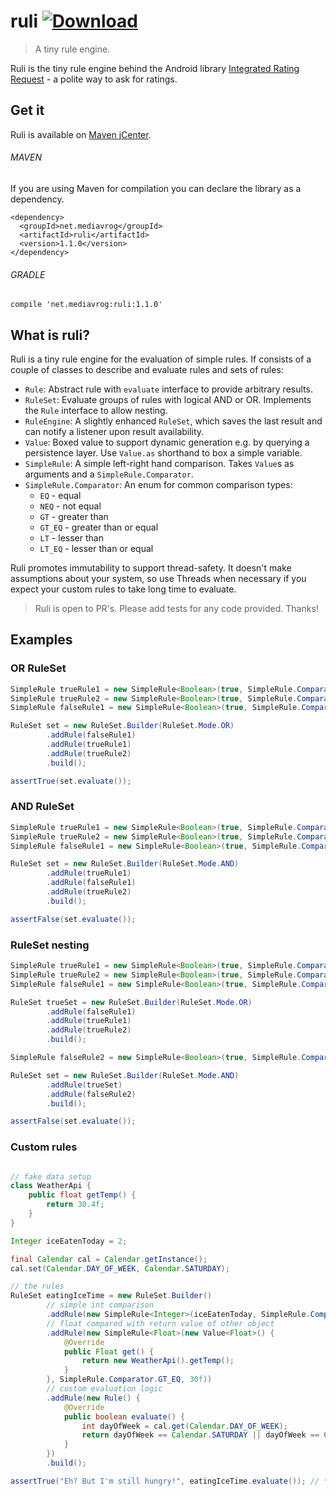 # ruli [ ![Download](https://api.bintray.com/packages/mediavrog/maven/ruli/images/download.svg) ](https://bintray.com/mediavrog/maven/ruli/_latestVersion)

> A tiny rule engine. 

Ruli is the tiny rule engine behind the Android library
 [Integrated Rating Request](https://github.com/mediavrog/integrated-rating-request) - a polite way to ask for ratings.

## Get it

Ruli is available on [Maven jCenter](https://bintray.com/bintray/jcenter?filterByPkgName=ruli).

###### MAVEN
If you are using Maven for compilation you can declare the library as a dependency.
```
<dependency>
  <groupId>net.mediavrog</groupId>
  <artifactId>ruli</artifactId>
  <version>1.1.0</version>
</dependency>
```

###### GRADLE
```
compile 'net.mediavrog:ruli:1.1.0'
```

## What is ruli?

Ruli is a tiny rule engine for the evaluation of simple rules. If consists of a couple of classes to describe
 and evaluate rules and sets of rules:

- `Rule`: Abstract rule with `evaluate` interface to provide arbitrary results.
- `RuleSet`: Evaluate groups of rules with logical AND or OR. Implements the `Rule` interface to allow nesting.
- `RuleEngine`: A slightly enhanced `RuleSet`, which saves the last result and can notify a listener upon result availability.
- `Value`: Boxed value to support dynamic generation e.g. by querying a persistence layer.
 Use `Value.as` shorthand to box a simple variable.
- `SimpleRule`: A simple left-right hand comparison. Takes `Value`s as arguments and a `SimpleRule.Comparator`.
- `SimpleRule.Comparator`: An enum for common comparison types: 
  - `EQ` - equal
  - `NEQ` - not equal
  - `GT` - greater than
  - `GT_EQ` - greater than or equal
  - `LT` - lesser than
  - `LT_EQ` - lesser than or equal
  
Ruli promotes immutability to support thread-safety. It doesn't make assumptions about your system, so use Threads
when necessary if you expect your custom rules to take long time to evaluate.

> Ruli is open to PR's. Please add tests for any code provided. Thanks!

## Examples

### OR RuleSet

```java
SimpleRule trueRule1 = new SimpleRule<Boolean>(true, SimpleRule.Comparator.EQ, true);
SimpleRule trueRule2 = new SimpleRule<Boolean>(true, SimpleRule.Comparator.EQ, true);
SimpleRule falseRule1 = new SimpleRule<Boolean>(true, SimpleRule.Comparator.EQ, false);

RuleSet set = new RuleSet.Builder(RuleSet.Mode.OR)
        .addRule(falseRule1)
        .addRule(trueRule1)
        .addRule(trueRule2)
        .build();

assertTrue(set.evaluate());

```

### AND RuleSet  

```java
SimpleRule trueRule1 = new SimpleRule<Boolean>(true, SimpleRule.Comparator.EQ, true);
SimpleRule trueRule2 = new SimpleRule<Boolean>(true, SimpleRule.Comparator.EQ, true);
SimpleRule falseRule1 = new SimpleRule<Boolean>(true, SimpleRule.Comparator.EQ, false);

RuleSet set = new RuleSet.Builder(RuleSet.Mode.AND)
        .addRule(trueRule1)
        .addRule(falseRule1)
        .addRule(trueRule2)
        .build();

assertFalse(set.evaluate());
```

### RuleSet nesting

```java
SimpleRule trueRule1 = new SimpleRule<Boolean>(true, SimpleRule.Comparator.EQ, true);
SimpleRule trueRule2 = new SimpleRule<Boolean>(true, SimpleRule.Comparator.EQ, true);
SimpleRule falseRule1 = new SimpleRule<Boolean>(true, SimpleRule.Comparator.EQ, false);

RuleSet trueSet = new RuleSet.Builder(RuleSet.Mode.OR)
        .addRule(falseRule1)
        .addRule(trueRule1)
        .addRule(trueRule2)
        .build();

SimpleRule falseRule2 = new SimpleRule<Boolean>(true, SimpleRule.Comparator.EQ, false);

RuleSet set = new RuleSet.Builder(RuleSet.Mode.AND)
        .addRule(trueSet)
        .addRule(falseRule2)
        .build();

assertFalse(set.evaluate());
```

### Custom rules

```java

// fake data setup
class WeatherApi {
    public float getTemp() {
        return 30.4f;
    }
}

Integer iceEatenToday = 2;

final Calendar cal = Calendar.getInstance();
cal.set(Calendar.DAY_OF_WEEK, Calendar.SATURDAY);

// the rules
RuleSet eatingIceTime = new RuleSet.Builder()
        // simple int comparison
        .addRule(new SimpleRule<Integer>(iceEatenToday, SimpleRule.Comparator.LT, 5))
        // float compared with return value of other object
        .addRule(new SimpleRule<Float>(new Value<Float>() {
            @Override
            public Float get() {
                return new WeatherApi().getTemp();
            }
        }, SimpleRule.Comparator.GT_EQ, 30f))
        // custom evaluation logic
        .addRule(new Rule() {
            @Override
            public boolean evaluate() {
                int dayOfWeek = cal.get(Calendar.DAY_OF_WEEK);
                return dayOfWeek == Calendar.SATURDAY || dayOfWeek == Calendar.SUNDAY;
            }
        })
        .build();

assertTrue("Eh? But I'm still hungry!", eatingIceTime.evaluate()); // *yum* moar!
```